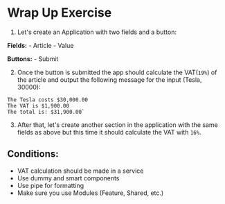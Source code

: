 # Wrap Up Exercise

1. Let's create an Application with two fields and a button: 

**Fields:**
    - Article
    - Value

**Buttons:**
    - Submit 

2. Once the button is submitted the app should calculate the VAT(`19%`) of the article and output the following message for the input (Tesla, 30000):

```
The Tesla costs $30,000.00
The VAT is $1,900.00
The total is: $31,900.00`
```

3. After that, let's create another section in the application with the same fields as above but this time it should calculate the VAT with `16%`.

## Conditions:

- VAT calculation should be made in a service
- Use dummy and smart components
- Use pipe for formatting
- Make sure you use Modules (Feature, Shared, etc.)

